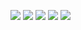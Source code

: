 <!-- [![Anurag's GitHub stats](https://github-readme-stats.vercel.app/api?username=estimar2)](https://github.com/estimar2)
[![Top Langs](https://github-readme-stats.vercel.app/api/top-langs/?username=estimar2)](https://github.com/estimar2) -->

<!-- ## Stack -->

<img src="https://img.shields.io/badge/-HTML-E34F26?logo=HTML5&logoColor=white&style=for-the-badge"  /> <img src="https://img.shields.io/badge/-CSS-1572B6?logo=CSS3&logoColor=white&style=for-the-badge"  /> <img src="https://img.shields.io/badge/-Javascript-F7DF1E?logo=JavaScript&logoColor=white&style=for-the-badge"  /> <img src="https://img.shields.io/badge/-ReactJs-61DAFB?logo=react&logoColor=white&style=for-the-badge" /> <img src="https://img.shields.io/badge/-NodeJS-339933?logo=Node.js&logoColor=white&style=for-the-badge" />

<!--
**estimar2/estimar2** is a ✨ _special_ ✨ repository because its `README.md` (this file) appears on your GitHub profile.

Here are some ideas to get you started:

- 🔭 I’m currently working on ...
- 🌱 I’m currently learning ...
- 👯 I’m looking to collaborate on ...
- 🤔 I’m looking for help with ...
- 💬 Ask me about ...
- 📫 How to reach me: ...
- 😄 Pronouns: ...
- ⚡ Fun fact: ...
-->
